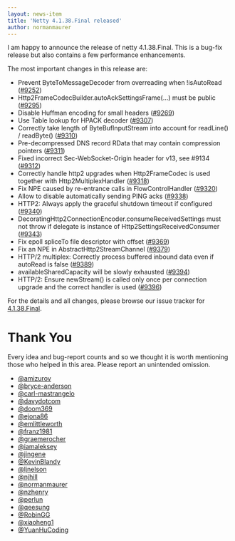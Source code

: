 ```yaml
---
layout: news-item
title: 'Netty 4.1.38.Final released'
author: normanmaurer
---
```


I am happy to announce the release of netty 4.1.38.Final. This is a bug-fix release but also contains a few performance enhancements. 

The most important changes in this release are:

* Prevent ByteToMessageDecoder from overreading when !isAutoRead ([#9252](https://github.com/netty/netty/pull/9252))
* Http2FrameCodecBuilder.autoAckSettingsFrame(...) must be public ([#9295](https://github.com/netty/netty/pull/9295))
* Disable Huffman encoding for small headers ([#9269](https://github.com/netty/netty/pull/9269))
* Use Table lookup for HPACK decoder ([#9307](https://github.com/netty/netty/pull/9307))
* Correctly take length of ByteBufInputStream into account for readLine() / readByte() ([#9310](https://github.com/netty/netty/pull/9310))
* Pre-decompressed DNS record RData that may contain compression pointers ([#9311](https://github.com/netty/netty/pull/9311))
* Fixed incorrect Sec-WebSocket-Origin header for v13, see #9134 ([#9312](https://github.com/netty/netty/pull/9312))
* Correctly handle http2 upgrades when Http2FrameCodec is used together with Http2MultiplexHandler ([#9318](https://github.com/netty/netty/pull/9318))
* Fix NPE caused by re-entrance calls in FlowControlHandler ([#9320](https://github.com/netty/netty/pull/9320))
* Allow to disable automatically sending PING acks ([#9338](https://github.com/netty/netty/pull/9338))
* HTTP2: Always apply the graceful shutdown timeout if configured ([#9340](https://github.com/netty/netty/pull/9340))
* DecoratingHttp2ConnectionEncoder.consumeReceivedSettings must not throw if delegate is instance of Http2SettingsReceivedConsumer ([#9343](https://github.com/netty/netty/pull/9343))
* Fix epoll spliceTo file descriptor with offset ([#9369](https://github.com/netty/netty/pull/9369))
* Fix an NPE in AbstractHttp2StreamChannel ([#9379](https://github.com/netty/netty/pull/9379))
* HTTP/2 multiplex: Correctly process buffered inbound data even if autoRead is false ([#9389](https://github.com/netty/netty/pull/9389))
* availableSharedCapacity will be slowly exhausted ([#9394](https://github.com/netty/netty/pull/9394))
* HTTP/2: Ensure newStream() is called only once per connection upgrade and the correct handler is used ([#9396](https://github.com/netty/netty/pull/9396))

For the details and all changes, please browse our issue tracker for [4.1.38.Final](https://github.com/netty/netty/milestone/211?closed=1). 


# Thank You

Every idea and bug-report counts and so we thought it is worth mentioning those who helped in this area. Please report an unintended omission.
 
 
* [@amizurov](https://github.com/amizurov)
* [@bryce-anderson](https://github.com/bryce-anderson)
* [@carl-mastrangelo](https://github.com/carl-mastrangelo)
* [@davydotcom](https://github.com/davydotcom)
* [@doom369](https://github.com/doom369)
* [@ejona86](https://github.com/ejona86)
* [@emlittleworth](https://github.com/emlittleworth)
* [@franz1981](https://github.com/franz1981)
* [@graemerocher](https://github.com/graemerocher)
* [@iamaleksey](https://github.com/iamaleksey)
* [@jingene](https://github.com/jingene)
* [@KevinBlandy](https://github.com/KevinBlandy)
* [@ljnelson](https://github.com/ljnelson)
* [@njhill](https://github.com/njhill)
* [@normanmaurer](https://github.com/normanmaurer)
* [@nzhenry](https://github.com/nzhenry)
* [@perlun](https://github.com/perlun)
* [@qeesung](https://github.com/qeesung)
* [@RobinGG](https://github.com/RobinGG)
* [@xiaoheng1](https://github.com/xiaoheng1)    
* [@YuanHuCoding](https://github.com/YuanHuCoding)    

